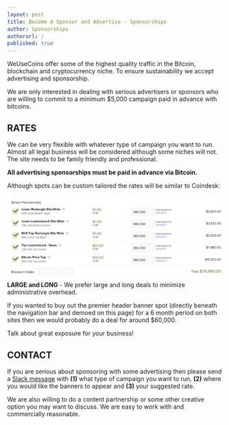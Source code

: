 ```yaml
---
layout: post
title: Become A Sponsor and Advertise - Sponsorships
author: Sponsorships
authorurl: /
published: true
---
```


<p>WeUseCoins offer some of the highest quality traffic in the Bitcoin, blockchain and cryptocurrency niche. To ensure sustainability we accept advertising and sponsorship.
<p>We are only interested in dealing with serious advertisers or sponsors who are willing to commit to a minimum $5,000 campaign paid in advance with bitcoins.
<p><h2>RATES</h2>
<p>We can be very flexible with whatever type of campaign you want to run. Almost all legal business will be considered although some niches will not. The site needs to be family friendly and professional.
<p><b>All advertising sponsorships must be paid in advance via Bitcoin.</b>
<p>Although spots can be custom tailored the rates will be similar to Coindesk: 
<p><img src="/images/sponsor/advertise-rates.png" alt="advertise rates" align="center">
<p><b>LARGE and LONG</b> - We prefer large and long deals to minimize administrative overhead.
<p>If you wanted to buy out the premier header banner spot (directly beneath the navigation bar and demoed on this page) for a 6 month period on both sites then we would probably do a deal for around $60,000.
<p>Talk about great exposure for your business!
<p><h2>CONTACT</h2>
<p>If you are serious about sponsoring with some advertising then please send a <a href="https://weusecoins-team.slack.com/">Slack message</a> with <b>(1)</b> what type of campaign you want to run, <b>(2)</b> where you would like the banners to appear and <b>(3)</b> your suggested rate.
<p>We are also willing to do a content partnership or some other creative option you may want to discuss. We are easy to work with and commercially reasonable.